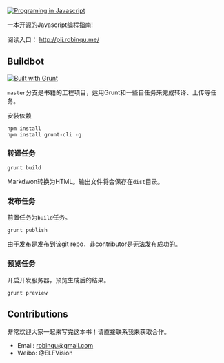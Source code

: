 [![Programing in Javascript](https://raw.githubusercontent.com/RobinQu/Programing-In-Javascript/master/lib/template/images/logo.png)](http://pij.robinqu.me/)

一本开源的Javascript编程指南!

阅读入口： http://pij.robinqu.me/

## Buildbot

[![Built with Grunt](https://cdn.gruntjs.com/builtwith.png)](http://gruntjs.com/)


`master`分支是书籍的工程项目，运用Grunt和一些自任务来完成转译、上传等任务。

安装依赖

```
npm install
npm install grunt-cli -g
```

### 转译任务

```
grunt build
```

Markdwon转换为HTML。输出文件将会保存在`dist`目录。

### 发布任务

前置任务为`build`任务。


```
grunt publish
```

由于发布是发布到该git repo，非contributor是无法发布成功的。

### 预览任务

开启开发服务器，预览生成后的结果。

```
grunt preview
```



## Contributions

非常欢迎大家一起来写完这本书！请直接联系我来获取合作。

* Email: robinqu@gmail.com
* Weibo: @ELFVision